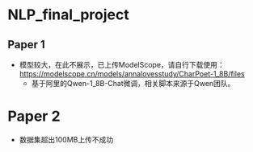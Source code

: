 # NLP_final_project

## Paper 1
- 模型较大，在此不展示，已上传ModelScope，请自行下载使用：https://modelscope.cn/models/annalovesstudy/CharPoet-1_8B/files
    - 基于阿里的Qwen-1_8B-Chat微调，相关脚本来源于Qwen团队。


# Paper 2
- 数据集超出100MB上传不成功
